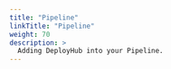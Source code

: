 ```yaml
---
title: "Pipeline"
linkTitle: "Pipeline"
weight: 70
description: >
  Adding DeployHub into your Pipeline.
---
```

